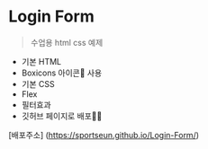 # Login Form

> 수업용 html css 예제

- 기본 HTML
- Boxicons 아이콘🎂 사용
- 기본 CSS
- Flex
- 필터효과
- 깃허브 페이지로 배포👩‍🔬

[배포주소] (https://sportseun.github.io/Login-Form/)
